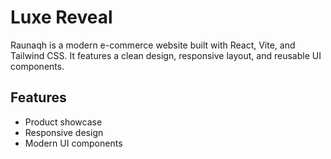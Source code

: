 # Luxe Reveal
Raunaqh is a modern e-commerce website built with React, Vite, and Tailwind CSS. It features a clean design, responsive layout, and reusable UI components.

## Features
- Product showcase
- Responsive design
- Modern UI components
